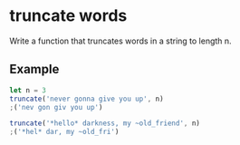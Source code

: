 # truncate words

Write a function that truncates words in a string to length n.

## Example

```js
let n = 3
truncate('never gonna give you up', n)
;('nev gon giv you up')

truncate('*hello* darkness, my ~old_friend', n)
;('*hel* dar, my ~old_fri')
```
